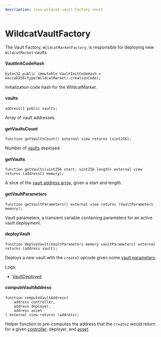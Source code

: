 ```yaml
---
description: issa wildcat vault factory innit
---
```


# WildcatVaultFactory

The Vault Factory, `WildcatMarketFactory`, is responsible for deploying new `WildcatMarket` vaults.

#### VaultInitCodeHash

```solidity
bytes32 public immutable VaultInitCodeHash = keccak256(type(WildcatMarket).creationCode);
```

Initialization code hash for the WildcatMarket.

#### vaults

```solidity
address[] public vaults;
```

Array of vault addresses.

#### getVaultsCount

```solidity
function getVaultsCount() external view returns (uint256);
```

Number of [vaults](wildcatvaultfactory.md#vaults) deployed.

#### getVaults

```solidity
function getVaults(uint256 start, uint256 length) external view returns (address[] memory);
```

A slice of the [vault address array](wildcatvaultfactory.md#vaults), given a start and length.

#### getVaultParameters

```solidity
function getVaultParameters() external view returns (VaultParameters memory);
```

Vault parameters, a transient variable containing parameters for an active vault deployment.

#### deployVault

```solidity
function deployVault(VaultParameters memory vaultParameters) external returns (address vault);
```

Deploys a new vault with the `create2` opcode given some [vault parameters](wildcatvaultfactory.md#getvaultparameters).

Logs:

* [VaultDeployed](../wildcatmarket/events.md#vaultdeployed)

#### computeVaultAddress

```solidity
function computeVaultAddress(
    address controller,
    address deployer,
    address asset
) external view returns (address);
```

Helper function to pre-computes the address that the `create2` would return for a given [controller](../wildcatmarket/wildcatmarketbase.sol.md#controller), deployer, and [asset](../wildcatmarket/wildcatmarketbase.sol.md#asset).

